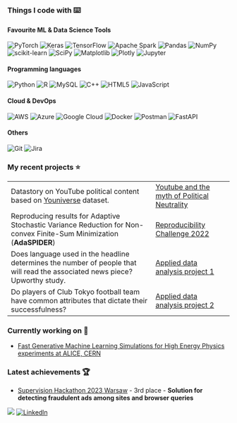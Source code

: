 ### Things I code with :keyboard:

#### Favourite ML & Data Science Tools
  ![PyTorch](https://img.shields.io/badge/PyTorch-%23EE4C2C.svg?style=for-the-badge&logo=PyTorch&logoColor=white)
  ![Keras](https://img.shields.io/badge/Keras-%23D00000.svg?style=for-the-badge&logo=Keras&logoColor=white)
  ![TensorFlow](https://img.shields.io/badge/TensorFlow-%23FF6F00.svg?style=for-the-badge&logo=TensorFlow&logoColor=white)
  ![Apache Spark](https://img.shields.io/badge/Apache%20Spark-FDEE21?style=for-the-badge&logo=apachespark&logoColor=black&color=orange)
  ![Pandas](https://img.shields.io/badge/pandas-%23150458.svg?style=for-the-badge&logo=pandas&logoColor=white)
  ![NumPy](https://img.shields.io/badge/numpy-%23013243.svg?style=for-the-badge&logo=numpy&logoColor=white)
  ![scikit-learn](https://img.shields.io/static/v1?style=for-the-badge&message=scikit-learn&color=222222&logo=scikit-learn&logoColor=F7931E&label=)
  ![SciPy](https://img.shields.io/badge/SciPy-%230C55A5.svg?style=for-the-badge&logo=scipy&logoColor=%white)
  ![Matplotlib](https://img.shields.io/badge/Matplotlib-%23ffffff.svg?style=for-the-badge&logo=Matplotlib&logoColor=black)
  ![Plotly](https://img.shields.io/badge/Plotly-%233F4F75.svg?style=for-the-badge&logo=plotly&logoColor=white)
  ![Jupyter](https://img.shields.io/static/v1?style=for-the-badge&message=Jupyter&color=F37626&logo=Jupyter&logoColor=FFFFFF&label=)

  #### Programming languages
  ![Python](https://img.shields.io/badge/python-3670A0?style=for-the-badge&logo=python&logoColor=ffdd54)
  ![R](https://img.shields.io/badge/r-%23276DC3.svg?style=for-the-badge&logo=r&logoColor=white)
  ![MySQL](https://img.shields.io/badge/mysql-%2300f.svg?style=for-the-badge&logo=mysql&logoColor=white)
  ![C++](https://img.shields.io/badge/c++-%2300599C.svg?style=for-the-badge&logo=c%2B%2B&logoColor=white)
  ![HTML5](https://img.shields.io/badge/html5-%23E34F26.svg?style=for-the-badge&logo=html5&logoColor=white)
  ![JavaScript](https://img.shields.io/badge/javascript-%23323330.svg?style=for-the-badge&logo=javascript&logoColor=%23F7DF1E)

  #### Cloud & DevOps
  ![AWS](https://img.shields.io/badge/AWS-%23FF9900.svg?style=for-the-badge&logo=amazon-aws&logoColor=white)
  ![Azure](https://img.shields.io/badge/azure-%230072C6.svg?style=for-the-badge&logo=microsoftazure&logoColor=white)
  ![Google Cloud](https://img.shields.io/badge/GoogleCloud-%234285F4.svg?style=for-the-badge&logo=google-cloud&logoColor=white)
  ![Docker](https://img.shields.io/badge/docker-%230db7ed.svg?style=for-the-badge&logo=docker&logoColor=white)
  ![Postman](https://img.shields.io/badge/Postman-FF6C37?style=for-the-badge&logo=postman&logoColor=white)
  ![FastAPI](https://img.shields.io/badge/FastAPI-005571?style=for-the-badge&logo=fastapi)
  
  #### Others
  ![Git](https://img.shields.io/badge/git-%23F05033.svg?style=for-the-badge&logo=git&logoColor=white)
  ![Jira](https://img.shields.io/badge/jira-%230A0FFF.svg?style=for-the-badge&logo=jira&logoColor=white)

### My recent projects ⭐

<table>
  <tr>
    <td>Datastory on YouTube political content based on <a href="https://github.com/epfl-dlab/YouNiverse" target="_blank">Youniverse</a> dataset.</td>
    <td><a href="https://outliersprojects.github.io" target="_blank">Youtube and the myth of Political Neutrality</a>
  </tr>
  
  <tr>
    <td>Reproducing results for Adaptive Stochastic Variance Reduction for Non-convex Finite-Sum Minimization (<b>AdaSPIDER</b>)</td>
    <td><a href="adaptive_stochastic_variance.pdf" target="_blank">Reproducibility Challenge 2022</a>
  </tr>
  
  <tr>
    <td>Does language used in the headline determines the number of people that will read the associated news piece? Upworthy study.</td>
    <td><a href="https://github.com/patrick-bedkowski/Applied-Data-Analysis/tree/main/article%20headlines%20upworthy%20study" target="_blank">Applied data analysis project 1</a>
  </tr>
  
  <tr>
    <td>Do players of Club Tokyo football team have common attributes that dictate their successfulness?</td>
    <td><a href="https://github.com/patrick-bedkowski/Applied-Data-Analysis/tree/main/Club%20Tokyo%20football%20team%20analysis" target="_blank">Applied data analysis project 2</a>
  </tr>
</table>

### Currently working on 🔬
* <a href="https://github.com/patrick-bedkowski/Generative-Models-for-CERN-Fast-Simulations" target="_blank">Fast Generative Machine Learning Simulations for High Energy Physics experiments at ALICE, CERN</a>

### Latest achievements 🏆
* <a href="https://www.linkedin.com/posts/rokwojtek_fakejobhunter-adsdetect-uknf-activity-7066403449067712513-Ngvo?utm_source=share&utm_medium=member_desktop" target="_blank">Supervision Hackathon 2023 Warsaw</a> - 3rd place - **Solution for detecting fraudulent ads among sites and browser queries**

![](https://komarev.com/ghpvc/?username=patrick-bedkowski)
[![Linkedln](https://img.shields.io/badge/LinkedIn-0077B5?style=flat-square&logo=linkedin&logoColor=white)](https://www.linkedin.com/in/patryk-bedkowski/)
